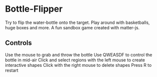 # Bottle-Flipper
Try to flip the water-bottle onto the target. Play around with basketballs, huge boxes and more. A fun sandbox game created with matter-js.
## Controls
Use the mouse to grab and throw the bottle
Use QWEASDF to control the bottle in mid-air
Click and select regions with the left mouse to create interactive shapes
Click with the right mouse to delete shapes
Press R to restart
